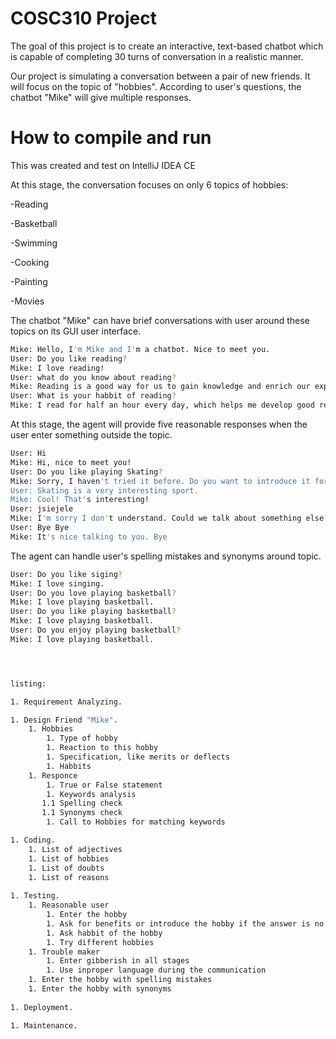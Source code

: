 # COSC310 Project

The goal of this project is to create an interactive, text-based chatbot which is capable of completing 30 turns of conversation in a realistic manner.

Our project is simulating a conversation between a pair of new friends. It will focus on the topic of "hobbies". According to user's questions, the chatbot "Mike" will give multiple responses.

# How to compile and run
This was created and test on IntelliJ IDEA CE

At this stage, the conversation focuses on only 6 topics of hobbies:

-Reading

-Basketball

-Swimming

-Cooking

-Painting

-Movies


The chatbot "Mike" can have brief conversations with user around these topics on its GUI user interface.

```bash
Mike: Hello, I'm Mike and I'm a chatbot. Nice to meet you.
User: Do you like reading?
Mike: I love reading!
User: what do you know about reading?
Mike: Reading is a good way for us to gain knowledge and enrich our experience.
User: What is your habbit of reading?
Mike: I read for half an hour every day, which helps me develop good reading habits.
```

At this stage, the agent will provide five reasonable responses when the user enter something outside the topic.

```bash
User: Hi
Mike: Hi, nice to meet you!
User: Do you like playing Skating?
Mike: Sorry, I haven't tried it before. Do you want to introduce it for me?
User: Skating is a very interesting sport.
Mike: Cool! That's interesting!
User: jsiejele
Mike: I'm sorry I don't understand. Could we talk about something else?
User: Bye Bye
Mike: It's nice talking to you. Bye
```

The agent can handle user's spelling mistakes and synonyms around topic.

```bash
User: Do you like siging?
Mike: I love singing.
User: Do you love playing basketball?
Mike: I love playing basketball.
User: Do you like playing basketball?
Mike: I love playing basketball.
User: Do you enjoy playing basketball?
Mike: I love playing basketball.




listing:

1. Requirement Analyzing.

1. Design Friend "Mike".
	1. Hobbies
		1. Type of hobby
		1. Reaction to this hobby
		1. Specification, like merits or deflects
		1. Habbits
	1. Responce
		1. True or False statement
		1. Keywords analysis
       1.1 Spelling check
       1.1 Synonyms check
		1. Call to Hobbies for matching keywords

1. Coding.
	1. List of adjectives
	1. List of hobbies
	1. List of doubts
	1. List of reasons
  
1. Testing.
	1. Reasonable user
		1. Enter the hobby
		1. Ask for benefits or introduce the hobby if the answer is no
		1. Ask habbit of the hobby
		1. Try different hobbies
	1. Trouble maker
		1. Enter gibberish in all stages
		1. Use inproper language during the communication
    1. Enter the hobby with spelling mistakes
    1. Enter the hobby with synonyms
		
1. Deployment.

1. Maintenance.
